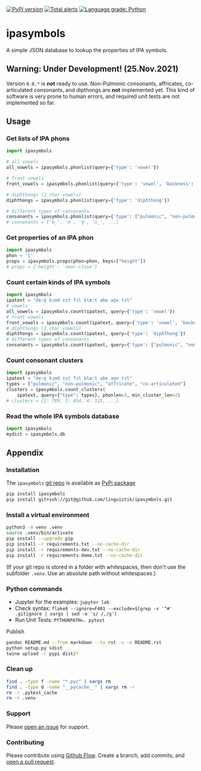[![PyPI version](https://badge.fury.io/py/ipasymbols.svg)](https://badge.fury.io/py/ipasymbols)
[![Total alerts](https://img.shields.io/lgtm/alerts/g/linguistik/ipasymbols.svg?logo=lgtm&logoWidth=18)](https://lgtm.com/projects/g/linguistik/ipasymbols/alerts/)
[![Language grade: Python](https://img.shields.io/lgtm/grade/python/g/linguistik/ipasymbols.svg?logo=lgtm&logoWidth=18)](https://lgtm.com/projects/g/linguistik/ipasymbols/context:python)


# ipasymbols
A simple JSON database to lookup the properties of IPA symbols.

## Warning: Under Development! (25.Nov.2021)
Version `0.0.*` is **not** ready to use. Non-Pulmonic consonants, affricates, co-articulated consonants, and dipthongs are **not** implemented yet. This kind of software is very prone to human errors, and required unit tests are not implemented so far.

## Usage

### Get lists of IPA phons
```py
import ipasymbols

# all vowels
all_vowels = ipasymbols.phonlist(query={'type': 'vowel'})

# front vowels
front_vowels = ipasymbols.phonlist(query={'type': 'vowel', 'backness': 'front'})

# diphthongs (2 char vowels)
diphthongs = ipasymbols.phonlist(query={'type': 'diphthong'})

# different types of consonants
consonants = ipasymbols.phonlist(query={'type': ["pulmonic", "non-pulmonic"]})
# consonants = ['m̥', 'm', 'ɱ', 'n̼', ...]
```


### Get properties of an IPA phon
```py
import ipasymbols
phon = 'ɪ'
props = ipasymbols.props(phon=phon, keys=["height"])
# props = {'height': 'near-close'}
```


### Count certain kinds of IPA symbols
```py
import ipasymbols
ipatext = "de:ɐ̯ kɔʊd ɪst fɔl blø:t abɐ aʊ̯x tɔl"
# vowels
all_vowels = ipasymbols.count(ipatext, query={'type': 'vowel'})
# front vowels
front_vowels = ipasymbols.count(ipatext, query={'type': 'vowel', 'backness': 'front'})
# diphthongs (2 char vowels)
diphthongs = ipasymbols.count(ipatext, query={'type': 'diphthong'})
# different types of consonants
consonants = ipasymbols.count(ipatext, query={'type': ["pulmonic", "non-pulmonic"]})
```


### Count consonant clusters
```py
import ipasymbols
ipatext = "de:ɐ̯ kɔʊd ɪst fɔl blø:t abɐ aʊ̯x tɔl"
types = ["pulmonic", "non-pulmonic", "affricate", "co-articulated"]
clusters = ipasymbols.count_clusters(
    ipatext, query={"type": types}, phonlen=3, min_cluster_len=2)
# clusters = {2: 789, 3: 654, 4: 123, ...}
```


### Read the whole IPA symbols database

```py
import ipasymbols
mydict = ipasymbols.db
```


## Appendix

### Installation
The `ipasymbols` [git repo](http://github.com/linguistik/ipasymbols) is available as [PyPi package](https://pypi.org/project/ipasymbols)

```sh
pip install ipasymbols
pip install git+ssh://git@github.com/linguistik/ipasymbols.git
```

### Install a virtual environment

```sh
python3 -m venv .venv
source .venv/bin/activate
pip install --upgrade pip
pip install -r requirements.txt --no-cache-dir
pip install -r requirements-dev.txt --no-cache-dir
pip install -r requirements-demo.txt --no-cache-dir
```

(If your git repo is stored in a folder with whitespaces, then don't use the subfolder `.venv`. Use an absolute path without whitespaces.)

### Python commands

* Jupyter for the examples: `jupyter lab`
* Check syntax: `flake8 --ignore=F401 --exclude=$(grep -v '^#' .gitignore | xargs | sed -e 's/ /,/g')`
* Run Unit Tests: `PYTHONPATH=. pytest`

Publish

```sh
pandoc README.md --from markdown --to rst -s -o README.rst
python setup.py sdist 
twine upload -r pypi dist/*
```

### Clean up 

```sh
find . -type f -name "*.pyc" | xargs rm
find . -type d -name "__pycache__" | xargs rm -r
rm -r .pytest_cache
rm -r .venv
```


### Support
Please [open an issue](https://github.com/linguistik/ipasymbols/issues/new) for support.


### Contributing
Please contribute using [Github Flow](https://guides.github.com/introduction/flow/). Create a branch, add commits, and [open a pull request](https://github.com/linguistik/ipasymbols/compare/).
